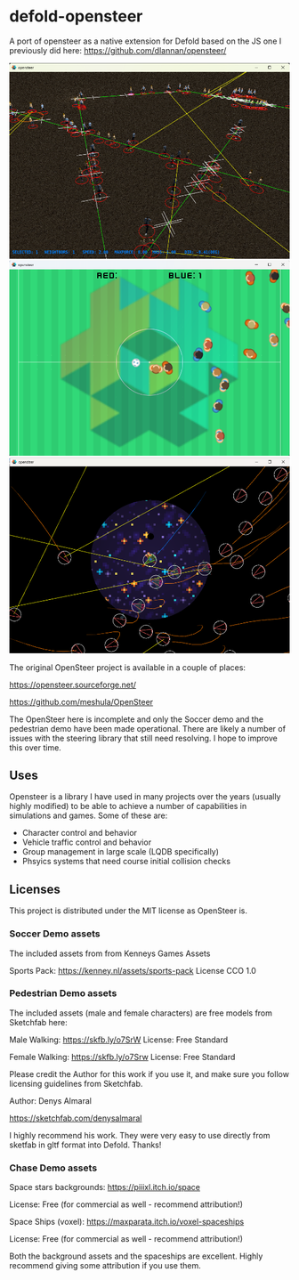 # defold-opensteer
A port of opensteer as a native extension for Defold based on the JS one I previously did here:
https://github.com/dlannan/opensteer/

![Pedestrian Demo](/screenshots/2024-04-14_13-12.png)
![Soccer Demo](/screenshots/2024-04-21_20-25.png)
![Chase Demo](/screenshots/2024-04-21_15-01.png)

The original OpenSteer project is available in a couple of places:

https://opensteer.sourceforge.net/

https://github.com/meshula/OpenSteer

The OpenSteer here is incomplete and only the Soccer demo and the pedestrian demo have been made operational.
There are likely a number of issues with the steering library that still need resolving.
I hope to improve this over time.

## Uses
Opensteer is a library I have used in many projects over the years (usually highly modified) to be able to achieve
a number of capabilities in simulations and games. Some of these are:
- Character control and behavior
- Vehicle traffic control and behavior
- Group management in large scale (LQDB specifically)
- Phsyics systems that need course initial collision checks

## Licenses
This project is distributed under the MIT license as OpenSteer is. 

### Soccer Demo assets
The included assets from from Kenneys Games Assets

Sports Pack: https://kenney.nl/assets/sports-pack   License CCO 1.0

### Pedestrian Demo assets
The included assets (male and female characters) are free models from Sketchfab here:

Male Walking: https://skfb.ly/o7SrW   License: Free Standard

Female Walking: https://skfb.ly/o7Srw   License: Free Standard

Please credit the Author for this work if you use it, and make sure you follow licensing guidelines from Sketchfab.

Author: Denys Almaral

https://sketchfab.com/denysalmaral

I highly recommend his work. They were very easy to use directly from sketfab in gltf format into Defold. Thanks!

### Chase Demo assets

Space stars backgrounds: https://piiixl.itch.io/space    

License: Free (for commercial as well - recommend attribution!)

Space Ships (voxel): https://maxparata.itch.io/voxel-spaceships    

License: Free (for commercial as well - recommend attribution!)

Both the background assets and the spaceships are excellent. Highly recommend giving some attribution if you use them.




